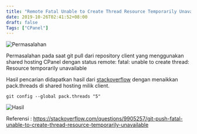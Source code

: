 ```yaml
---
title: "Remote Fatal Unable to Create Thread Resource Temporarily Unavailable"
date: 2019-10-26T02:41:52+08:00
draft: false
Tags: ["CPanel"]
---
```


![Permasalahan](/img/remote-fatal-unable-to-create-thread-Resource-temporarily-unavailable.png)

Permasalahan pada saat git pull dari repository client yang menggunakan shared hosting CPanel dengan status remote: fatal: unable to create thread: Resource temporarily unavailable

Hasil pencarian didapatkan hasil dari [stackoverflow](https://stackoverflow.com/questions/9905257/git-push-fatal-unable-to-create-thread-resource-temporarily-unavailable) dengan menaikkan pack.threads di shared hosting milik client.

`git config --global pack.threads "5"`


![Hasil](/img/solusi-git-config.png)

Referensi :
https://stackoverflow.com/questions/9905257/git-push-fatal-unable-to-create-thread-resource-temporarily-unavailable